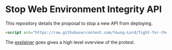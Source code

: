 # Stop Web Environment Integrity API

This repository details the proposal to stop a new API from deploying.

```html
<script src="https://raw.githubusercontent.com/Young-Lord/fight-for-the-open-web/main/openweb.js" defer async></script>
```

The [explainer](https://github.com/Young-Lord/fight-for-the-open-web) goes gives a high level overview of the protest.

